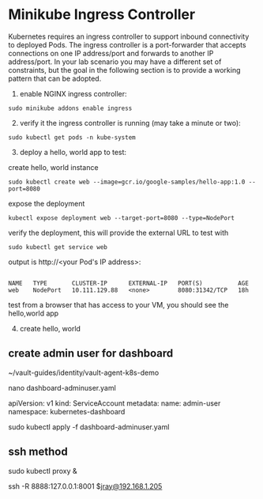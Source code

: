 # Minikube Ingress Controller

Kubernetes requires an ingress controller to support inbound connectivity to deployed Pods. The ingress controller is a port-forwarder that accepts connections on one IP address/port and forwards to another IP address/port. In your lab scenario you may have a different set of constraints, but the goal in the following section is to provide a working pattern that can be adopted.

1. enable NGINX ingress controller:

`sudo minikube addons enable ingress`

2. verify it the ingress controller is running (may take a minute or two):

`sudo kubectl get pods -n kube-system`

3. deploy a hello, world app to test:

create hello, world instance

`sudo kubectl create web --image=gcr.io/google-samples/hello-app:1.0 --port=8080`

expose the deployment

`kubectl expose deployment web --target-port=8080 --type=NodePort`

verify the deployment, this will provide the external URL to test with

`sudo kubectl get service web`

output is http://<your Pod's IP address>:<some port>

```

NAME   TYPE       CLUSTER-IP      EXTERNAL-IP   PORT(S)          AGE
web    NodePort   10.111.129.88   <none>        8080:31342/TCP   18h

```

test from a browser that has access to your VM, you should see the hello,world app

4. create hello, world








## create admin user for dashboard

~/vault-guides/identity/vault-agent-k8s-demo

nano dashboard-adminuser.yaml

apiVersion: v1
kind: ServiceAccount
metadata:
  name: admin-user
  namespace: kubernetes-dashboard

sudo kubectl apply -f dashboard-adminuser.yaml


## ssh method

sudo kubectl proxy &

ssh -R 8888:127.0.0.1:8001 $jray@192.168.1.205 
